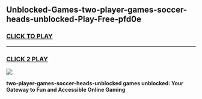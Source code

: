 
## Unblocked-Games-two-player-games-soccer-heads-unblocked-Play-Free-pfd0e
<h3>
<a href="https://premium76.site?title=two-player-games-soccer-heads-unblocked&ref=10A">CLICK TO PLAY</a></h3>
<hr>

<h3>
<a href="https://premium76.site?title=two-player-games-soccer-heads-unblocked&ref=10A">CLICK 2 PLAY</a>
  
</h3>

<a href="https://premium76.site?title=two-player-games-soccer-heads-unblocked&ref=10A"><img src="https://clearcache.store/games.png"></a>


**two-player-games-soccer-heads-unblocked games unblocked: Your Gateway to Fun and Accessible Online Gaming**
